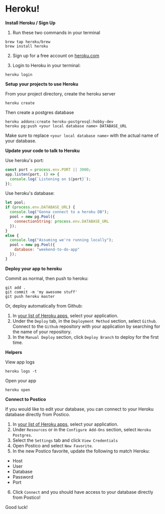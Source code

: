 # Heroku!

**Install Heroku / Sign Up**

1. Run these two commands in your terminal

```
brew tap heroku/brew
brew install heroku
```

2. Sign up for a free account on [heroku.com](https://www.heroku.com)

3. Login to Heroku in your terminal:

```
heroku login
```

**Setup your projects to use Heroku**

From your project directory, create the heroku server

```
heroku create
```

Then create a postgres database

```
heroku addons:create heroku-postgresql:hobby-dev
heroku pg:push <your local database name> DATABASE_URL
```

Make sure to replace `<your local database name>` with the actual name of your database.

**Update your code to talk to Heroku**

Use heroku's port:

```js
const port = process.env.PORT || 3000;
app.listen(port, () => {
  console.log(`Listening on ${port}`);
});
```

Use heroku's database:

```js
let pool;
if (process.env.DATABASE_URL) {
  console.log("Gonna connect to a heroku DB");
  pool = new pg.Pool({
    connectionString: process.env.DATABASE_URL
  });
}
else {
  console.log("Assuming we're running locally");
  pool = new pg.Pool({
    database: "weekend-to-do-app"
  });
}
```

**Deploy your app to heroku**

Commit as normal, then push to heroku:

```
git add .
git commit -m 'my awesome stuff'
git push heroku master
```

Or, deploy automatically from Github:

1. In [your list of Heroku apps](https://dashboard.heroku.com/apps), select your application.
2. Under the `Deploy` tab, in the `Deployment Method` section, select `Github`. Connect to the `Github` repository with your application by searching for the name of your repository.
3. In the `Manual Deploy` section, click `Deploy Branch` to deploy for the first time.

**Helpers**

View app logs

```
heroku logs -t
```

Open your app

```
heroku open
```

**Connect to Postico**

If you would like to edit your database, you can connect to your Heroku database directly from Postico. 

1. In [your list of Heroku apps](https://dashboard.heroku.com/apps), select your application.
2. Under `Resources` or in the `Configure Add-Ons` section, select `Heroku Postgres`.
3. Select the `Settings` tab and click `View Credentials`
4. Open Postico and select `New Favorite`.
5. In the new Postico favorite, update the following to match Heroku:
  - Host
  - User
  - Database
  - Password
  - Port
6. Click `Connect` and you should have access to your database directly from Postico!

Good luck!